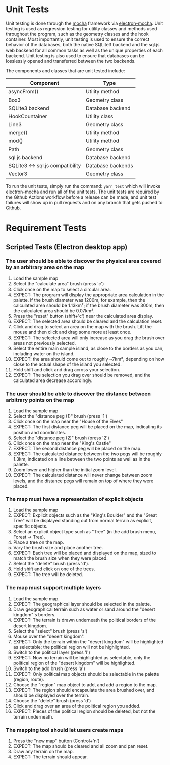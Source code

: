 # Unit Tests
Unit testing is done through the [mocha](https://mochajs.org/) framework via [electron-mocha](https://yarnpkg.com/package/electron-mocha). Unit testing is used as regression testing for utility classes and methods used throughout the program, such as the geometry classes and the hook container. Most importantly, unit testing is used to ensure the correct behavior of the databases, both the native SQLite3 backend and the sql.js web backend for all common tasks as well as the unique properties of each backend. Unit testing is also used to ensure that databases can be losslessly opened and transferred between the two backends.

The components and classes that are unit tested include:

Component | Type
--------- | ----
asyncFrom() | Utility method
Box3 | Geometry class
SQLite3 backend | Database backend
HookCountainer | Utility class
Line3 | Geometry class
merge() | Utility method
mod() | Utility method
Path | Geometry class
sql.js backend | Database backend
SQLite3 <-> sql.js compatibility | Database backends
Vector3 | Geometry class

To run the unit tests, simply run the command: `yarn test` which will invoke electron-mocha and run all of the unit tests. The unit tests are required by the Github Actions workflow before a release can be made, and unit test failures will show up in pull requests and on any branch that gets pushed to Github.

# Requirement Tests

## Scripted Tests (Electron desktop app)

### The user should be able to discover the physical area covered by an arbitrary area on the map

1. Load the sample map
2. Select the "calculate area" brush (press 'c')
3. Click once on the map to select a circular area.
4. EXPECT: The program will display the appropriate area calculation in the palette. If the brush diameter was 1200m, for example, then the calculated area should be 1.13km²; if the brush diameter was 300m, then the calculated area should be 0.07km².
5. Press the "reset" button (shift+'c') near the calculated area display.
6. EXPECT: The selected area should be cleared and the calculation reset.
7. Click and drag to select an area on the map with the brush. Lift the mouse and then click and drag some more at least once.
8. EXPECT: The selected area will only increase as you drag the brush over areas not previously selected.
9. Select the entire main sample island, as close to the borders as you can, including water on the island.
10. EXPECT: the area should come out to roughly ~7km², depending on how close to the actual shape of the island you selected.
11. Hold shift and click and drag across your selection.
12. EXPECT: The selection you drag over should be removed, and the calculated area decrease accordingly.

### The user should be able to discover the distance between arbitrary points on the map

1. Load the sample map
2. Select the "distance peg (1)" brush (press '1')
3. Click once on the map near the "House of the Elves"
4. EXPECT: The first distance peg will be placed on the map, indicating its position and coordinates.
5. Select the "distance peg (2)" brush (press '2')
6. Click once on the map near the "King's Castle"
7. EXPECT: The second distance peg will be placed on the map.
8. EXPECT: The calculated distance between the two pegs will be roughly 1.3km, indicated on a line between the two points as well as in the palette.
9. Zoom lower and higher than the initial zoom level.
10. EXPECT: The calculated distance will never change between zoom levels, and the distance pegs will remain on top of where they were placed.

### The map must have a representation of explicit objects

1. Load the sample map
2. EXPECT: Explicit objects such as the "King's Boulder" and the "Great Tree" will be displayed standing out from normal terrain as explicit, specific objects.
3. Select an explicit object type such as "Tree" (in the add brush menu, Forest -> Tree).
4. Place a tree on the map.
5. Vary the brush size and place another tree.
6. EXPECT: Each tree will be placed and displayed on the map, sized to match the brush size when they were placed.
7. Select the "delete" brush (press 'd').
8. Hold shift and click on one of the trees.
9. EXPECT: The tree will be deleted.

### The map must support multiple layers

1. Load the sample map.
2. EXPECT: The geographical layer should be selected in the palette.
3. Draw geographical terrain such as water or sand around the "desert kingdom"'s borders.
4. EXPECT: The terrain is drawn underneath the political borders of the desert kingdom.
5. Select the "select" brush (press 's')
6. Mouse over the "desert kingdom".
7. EXPECT: Only the terrain within the "desert kingdom" will be highlighted as selectable; the political region will not be highlighted.
8. Switch to the political layer (press 'l')
9. EXPECT: Now no terrain will be highlighted as selectable, only the political region of the "desert kingdom" will be highlighted.
10. Switch to the add brush (press 'a')
11. EXPECT: Only political map objects should be selectable in the palette (region, route).
12. Choose the "region" map object to add, and add a region to the map.
13. EXPECT: The region should encapsulate the area brushed over, and should be displayed over the terrain.
14. Choose the "delete" brush (press 'd')
15. Click and drag over an area of the political region you added.
16. EXPECT: Pieces of the political region should be deleted, but not the terrain underneath.

### The mapping tool should let users create maps

1. Press the "new map" button (Control+'n')
2. EXPECT: The map should be cleared and all zoom and pan reset.
3. Draw any terrain on the map.
4. EXPECT: The terrain should appear.
